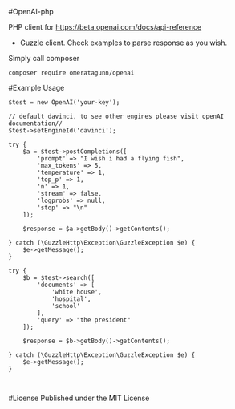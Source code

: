 #OpenAI-php

PHP client for https://beta.openai.com/docs/api-reference

- Guzzle client. Check examples to parse response as you wish.

Simply call composer 

``composer require omeratagunn/openai``

#Example Usage

````
$test = new OpenAI('your-key');  

// default davinci, to see other engines please visit openAI documentation//
$test->setEngineId('davinci');

try {
    $a = $test->postCompletions([
        'prompt' => "I wish i had a flying fish",
        'max_tokens' => 5,
        'temperature' => 1,
        'top_p' => 1,
        'n' => 1,
        'stream' => false,
        'logprobs' => null,
        'stop' => "\n"
    ]);

    $response = $a->getBody()->getContents();

} catch (\GuzzleHttp\Exception\GuzzleException $e) {
    $e->getMessage();
}

try {
    $b = $test->search([
        'documents' => [
            'white house',
            'hospital',
            'school'
        ],
        'query' => "the president"
    ]);

    $response = $b->getBody()->getContents();

} catch (\GuzzleHttp\Exception\GuzzleException $e) {
    $e->getMessage();
}



````

#License
Published under the MIT License
